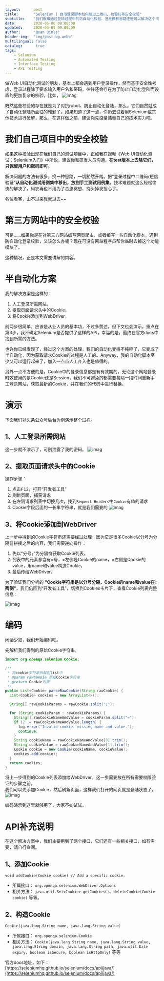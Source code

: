 ```yaml
---
layout:      post
title:       "Selenium | 自动登录脚本如何绕过二维码、校验码等安全校验"
subtitle:    "我们很难通过登陆过程中的防自动化校验，但是换种思路还是可以解决这个问题的！"
date:        2020-06-06 08:08:08
updated:     2020-06-09 09:09:09
author:      "Quan Qinle"
header-img:  "img/post-bg.webp"
multilingual: false
catalog:      true
tags:
    - Selenium
    - Automated Testing
    - Interface Testing
    - API Testing
---
```


做Web UI自动化测试的朋友，基本上都会遇到用户登录操作，然而基于安全性考虑，登录过程除了要求输入用户名和密码，往往还会存在为了防止自动化登陆而设置的更加复杂的校验。比如，
![imag](/img/in-post/selenium-login-cookie/01.webp)

既然这些校验的存在就是为了对抗robot、防止自动化登陆，那么，它们自然就成了自动化登陆所面临的难题了。如果知道了这一点，你仍去试着用Selenium或其他技术进行破解，那么，在这样做之前，建议你先掂量掂量自己的技术实力吧。

# 我们自己项目中的安全校验

如果这种校验出现在我们自己的测试项目中，正如我在视频《Web UI自动化测试：Selenium入门》中所说，建议你和研发人员沟通，**在test版本上去除它们，只保留用户和密码即可**。

解决问题的方法有很多，换一种思路，一切豁然开朗。把“登录过程中二维码/短信验证”**从自动化测试用例集中移出，放到手工测试用例集**，技术难题就这么轻松愉快的解决了，码农再也不用为了苦思冥想、挠头掉发担心了。

各位看客，山不过来我就过去~~

# 第三方网站中的安全校验

可是……如果你是在对第三方网站编写网页爬虫，或者编写一些自动化脚本，遇到防自动化登录校验，又该怎么办呢？现在可没有网站程序员帮你临时去掉这个功能模块了。

这种情况，正是本文需要讲解的内容。

# 半自动化方案

我的解决方案是这样的：
1. 人工登录所需网站。
2. 提取页面请求头中的Cookie。
3. 将Cookie添加到WebDriver。

前两步很简单，应该是从业人员的基本功，不过多赘述，但下文也会演示。重点在第3步，我不确定Selenium是否提供了这样的API，幸运的是，最终在官方docs中找到所需的方法。

也许你已经发现了，经过这个方案的处理，我们的自动化变得不纯粹了，它变成了半自动化，因为获取请求Cookie的过程是人工的。Anyway，我的自动化脚本至少又可以运行起来了，加入一点点人工介入也是值得的。

另外一点不方便的是，Cookie中的登录信息都是有有效期的，无论这个网站登录时效使用的是Cookie还是Session，我们不可避免的都需要每隔一段时间重新手工登录网站，获取最新的Cookie，并在我们的代码中进行替换。

# 演示

下面我们以头条公众号后台为例演示整个过程。

## 1、人工登录所需网站

这一步就不演示了，可别泄露了我的密码。
![imag](/img/in-post/selenium-login-cookie/02.webp)

## 2、提取页面请求头中的Cookie

操作步骤：
1. 点击<kbd>F12</kbd>，打开“开发者工具”
2. 刷新页面，捕获请求
3. 在左侧请求列表中切换几次，找到`Request Headers`中`Cookie`有值的请求
4. Cookie字段后面的一长串字符串，就是我们需要的
![imag](/img/in-post/selenium-login-cookie/03.webp)

## 3、将Cookie添加到WebDriver

上一步中得到的Cookie字符串还需要经过处理，因为它是很多Cookie以分号为分隔符拼接之后的内容，我们需要逆向操作：
1. 先以“分号`;`”为分隔符获取Cookie列表，
2. 列表中的元素都含有=号，=左侧是Cookie的name，=右侧是Cookie的value，用name和value构造Cookie，
3. 最后传给WebDriver。

为了验证我们分析的 **“Cookie字符串是以分号分隔、Cookie的name和value在=两侧”**，我们仍回到“开发者工具”，切换到Cookies卡片下，查看Cookie列表完整信息：

![imag](/img/in-post/selenium-login-cookie/04.webp)

# 编码

闲话少叙，我们开始编码吧。

先解析我们得到的原始Cookie字符串，
```java
import org.openqa.selenium.Cookie;

/**
 * 将cookie字符串拆解到list中
 * @param rawCookie 原始Cookie字符串
 * @return Cookie列表
 */
public List<Cookie> parseRawCookie(String rawCookie) {
  List<Cookie> cookies = new ArrayList<>();

  String[] rawCookieParams = rawCookie.split(";");

  for (String cookieParam : rawCookieParams) {
    String[] rawCookieNameAndValue = cookieParam.split("=");
    if (2 != rawCookieNameAndValue.length) {
      log.error("Invalid cookie: missing name and value.");
      continue;
    }
    String cookieName = rawCookieNameAndValue[0].trim();
    String cookieValue = rawCookieNameAndValue[1].trim();
    Cookie cookie = new Cookie(cookieName, cookieValue);
    cookies.add(cookie);
  }
  return cookies;
}
```

将上一步得到的Cookie列表添加给WebDriver，这一步需要放在所有需要权限验证的步骤之前。  
我们可以先添加Cookie，然后刷新页面，这样我们打开的网页就是登陆状态了。
![imag](/img/in-post/selenium-login-cookie/06.webp)

编码演示到这里就够用了，大家不妨试试。

# API补充说明

在这个解决方案中，我们主要用到了两个接口，它们还有一些相关接口，如有需要，请自行查阅。

## 1、添加Cookie

`void addCookie(Cookie cookie) // Add a specific cookie.`
+ 所属接口：
  `org.openqa.selenium.WebDriver.Options`
+ 相关方法：
  `java.util.Set<Cookie> getCookies()`、`deleteCookie(Cookie cookie)` 等等。

## 2、构造Cookie

`Cookie(java.lang.String name, java.lang.String value)`
+ 所属接口：
  `org.openqa.selenium.Cookie`
+ 相关方法：
  `Cookie(java.lang.String name, java.lang.String value, java.lang.String domain, java.lang.String path, java.util.Date expiry, boolean isSecure, boolean isHttpOnly)` 等等

官方docs地址，如下：
[https://seleniumhq.github.io/selenium/docs/api/java/](https://seleniumhq.github.io/selenium/docs/api/java/)
